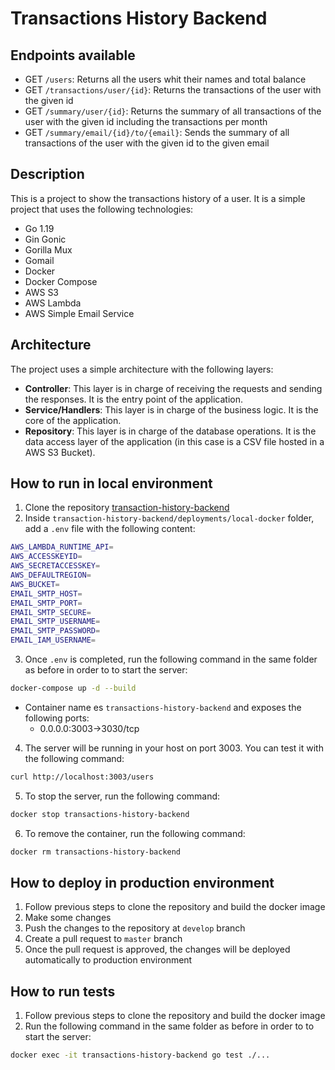 # Transactions History Backend
## Endpoints available
- GET `/users`: Returns all the users whit their names and total balance
- GET `/transactions/user/{id}`: Returns the transactions of the user with the given id
- GET `/summary/user/{id}`: Returns the summary of all transactions of the user with the given id including the transactions per month
- GET `/summary/email/{id}/to/{email}`: Sends the summary of all transactions of the user with the given id to the given email

## Description
This is a project to show the transactions history of a user. It is a simple project that uses the following technologies:
- Go 1.19
- Gin Gonic
- Gorilla Mux
- Gomail
- Docker
- Docker Compose
- AWS S3
- AWS Lambda
- AWS Simple Email Service

## Architecture
The project uses a simple architecture with the following layers:
- **Controller**: This layer is in charge of receiving the requests and sending the responses. It is the entry point of the application.
- **Service/Handlers**: This layer is in charge of the business logic. It is the core of the application.
- **Repository**: This layer is in charge of the database operations. It is the data access layer of the application (in this case is a CSV file hosted in a AWS S3 Bucket).

## How to run in local environment
1. Clone the repository [transaction-history-backend](https://github.com/dobleub/transaction-history-backend)
2. Inside `transaction-history-backend/deployments/local-docker` folder, add a `.env` file with the following content:
```bash
AWS_LAMBDA_RUNTIME_API=
AWS_ACCESSKEYID=
AWS_SECRETACCESSKEY=
AWS_DEFAULTREGION=
AWS_BUCKET=
EMAIL_SMTP_HOST=
EMAIL_SMTP_PORT=
EMAIL_SMTP_SECURE=
EMAIL_SMTP_USERNAME=
EMAIL_SMTP_PASSWORD=
EMAIL_IAM_USERNAME=
```
3. Once `.env` is completed, run the following command in the same folder as before in order to to start the server:
```bash
docker-compose up -d --build
```
- Container name es `transactions-history-backend` and exposes the following ports:
	- 0.0.0.0:3003->3030/tcp
4. The server will be running in your host on port 3003. You can test it with the following command:
```bash
curl http://localhost:3003/users
```
5. To stop the server, run the following command:
```bash
docker stop transactions-history-backend
```
6. To remove the container, run the following command:
```bash
docker rm transactions-history-backend
```

## How to deploy in production environment
1. Follow previous steps to clone the repository and build the docker image
2. Make some changes
3. Push the changes to the repository at `develop` branch
4. Create a pull request to `master` branch
5. Once the pull request is approved, the changes will be deployed automatically to production environment

## How to run tests
1. Follow previous steps to clone the repository and build the docker image
2. Run the following command in the same folder as before in order to to start the server:
```bash
docker exec -it transactions-history-backend go test ./...
```
